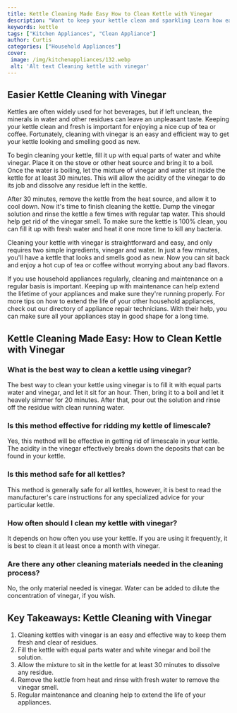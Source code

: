 ```yaml
---
title: Kettle Cleaning Made Easy How to Clean Kettle with Vinegar
description: "Want to keep your kettle clean and sparkling Learn how easy it is to clean kettle with vinegar in this blog post - find out how to keep your kettle pristine and ready for your morning cup of tea"
keywords: kettle
tags: ["Kitchen Appliances", "Clean Appliance"]
author: Curtis
categories: ["Household Appliances"]
cover: 
 image: /img/kitchenappliances/132.webp
 alt: 'Alt text Cleaning kettle with vinegar'
---
```

## Easier Kettle Cleaning with Vinegar
Kettles are often widely used for hot beverages, but if left unclean, the minerals in water and other residues can leave an unpleasant taste. Keeping your kettle clean and fresh is important for enjoying a nice cup of tea or coffee. Fortunately, cleaning with vinegar is an easy and efficient way to get your kettle looking and smelling good as new.

To begin cleaning your kettle, fill it up with equal parts of water and white vinegar. Place it on the stove or other heat source and bring it to a boil. Once the water is boiling, let the mixture of vinegar and water sit inside the kettle for at least 30 minutes. This will allow the acidity of the vinegar to do its job and dissolve any residue left in the kettle.

After 30 minutes, remove the kettle from the heat source, and allow it to cool down. Now it's time to finish cleaning the kettle. Dump the vinegar solution and rinse the kettle a few times with regular tap water. This should help get rid of the vinegar smell. To make sure the kettle is 100% clean, you can fill it up with fresh water and heat it one more time to kill any bacteria.

Cleaning your kettle with vinegar is straightforward and easy, and only requires two simple ingredients, vinegar and water. In just a few minutes, you'll have a kettle that looks and smells good as new. Now you can sit back and enjoy a hot cup of tea or coffee without worrying about any bad flavors.

If you use household appliances regularly, cleaning and maintenance on a regular basis is important. Keeping up with maintenance can help extend the lifetime of your appliances and make sure they're running properly. For more tips on how to extend the life of your other household appliances, check out our directory of appliance repair technicians. With their help, you can make sure all your appliances stay in good shape for a long time.

## Kettle Cleaning Made Easy: How to Clean Kettle with Vinegar

### What is the best way to clean a kettle using vinegar?
The best way to clean your kettle using vinegar is to fill it with equal parts water and vinegar, and let it sit for an hour. Then, bring it to a boil and let it heavely simmer for 20 minutes. After that, pour out the solution and rinse off the residue with clean running water. 

### Is this method effective for ridding my kettle of limescale?
Yes, this method will be effective in getting rid of limescale in your kettle. The acidity in the vinegar effectively breaks down the deposits that can be found in your kettle. 

### Is this method safe for all kettles? 
This method is generally safe for all kettles, however, it is best to read the manufacturer's care instructions for any specialized advice for your particular kettle. 

### How often should I clean my kettle with vinegar?
It depends on how often you use your kettle. If you are using it frequently, it is best to clean it at least once a month with vinegar. 

### Are there any other cleaning materials needed in the cleaning process?
No, the only material needed is vinegar. Water can be added to dilute the concentration of vinegar, if you wish.

## Key Takeaways: Kettle Cleaning with Vinegar
1. Cleaning kettles with vinegar is an easy and effective way to keep them fresh and clear of residues.
2. Fill the kettle with equal parts water and white vinegar and boil the solution.
3. Allow the mixture to sit in the kettle for at least 30 minutes to dissolve any residue.
4. Remove the kettle from heat and rinse with fresh water to remove the vinegar smell.
5. Regular maintenance and cleaning help to extend the life of your appliances.
